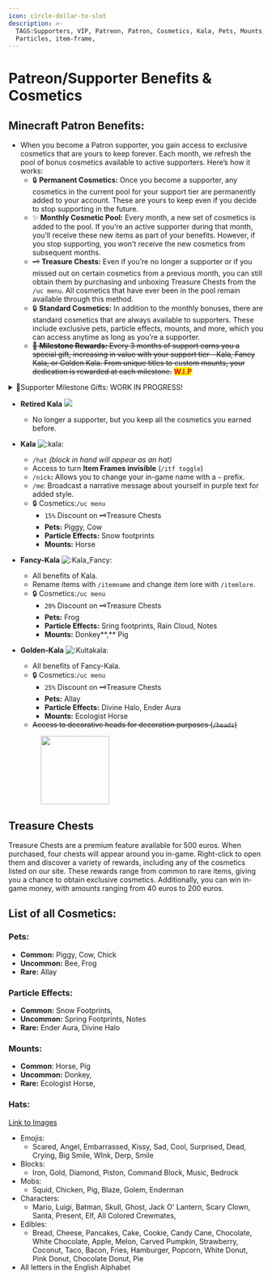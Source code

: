 ```yaml
---
icon: circle-dollar-to-slot
description: >-
  TAGS:Supporters, VIP, Patreon, Patron, Cosmetics, Kala, Pets, Mounts,
  Particles, item-frame,
---
```


# Patreon/Supporter Benefits & Cosmetics

## **Minecraft Patron Benefits:**

* When you become a Patron supporter, you gain access to exclusive cosmetics that are yours to keep forever. Each month, we refresh the pool of bonus cosmetics available to active supporters. Here’s how it works:
  * 🔒 **Permanent Cosmetics:** Once you become a supporter, any cosmetics in the current pool for your support tier are permanently added to your account. These are yours to keep even if you decide to stop supporting in the future.
  * ✨ **Monthly Cosmetic Pool:** Every month, a new set of cosmetics is added to the pool. If you’re an active supporter during that month, you’ll receive these new items as part of your benefits. However, if you stop supporting, you won’t receive the new cosmetics from subsequent months.
  * 🗝️ **Treasure Chests:** Even if you’re no longer a supporter or if you missed out on certain cosmetics from a previous month, you can still obtain them by purchasing and unboxing Treasure Chests from the `/uc menu`. All cosmetics that have ever been in the pool remain available through this method.
  * 🔒 **Standard Cosmetics:** In addition to the monthly bonuses, there are standard cosmetics that are always available to supporters. These include exclusive pets, particle effects, mounts, and more, which you can access anytime as long as you’re a supporter.
  * ~~🎁 **Milestone Rewards:** Every 3 months of support earns you a special gift, increasing in value with your support tier—Kala, Fancy Kala, or Golden Kala. From unique titles to custom mounts, your dedication is rewarded at each milestone.~~  <mark style="color:red;">**W.I.P**</mark>

<details>

<summary>🎁Supporter Milestone Gifts: WORK IN PROGRESS!</summary>

As a token of our appreciation for your ongoing support, we’ve introduced a special milestone rewards program for all Patrons. The longer you support, the more exclusive and personalized the rewards become. Here's how it works:

**How It Works:**

* **Every 3 Months:** You’ll receive a unique gift that grows in value and rarity with each milestone you reach. These rewards are designed to enhance your gameplay experience and reflect your dedication to our community.
* **Tier-Based Rewards:** The gifts you receive are influenced by your supporter tier—Kala, Fancy Kala, or Golden Kala—with higher tiers unlocking even more exclusive rewards.

**Milestone Rewards:**

* **3 Months:**
  * **In-Game Title:** Unlock a custom title exclusive to your support tier.
  * **Cosmetics:** Receive rare cosmetics that are permanently added to your account.
* **6 Months:**
  * **Custom Emoticon:** Gain access to a unique emoticon to use in chat.
  * **Custom Pet:** Receive a personalized pet exclusive to your support tier.
* **9 Months:**
  * **Voting Power:** Gain additional voting power in server updates and balancing decisions.
  * **Personalized Armor/Weapon:** Collaborate with the team to design a unique piece of armor or weapon.
* **12 Months:**
  * **Custom Mount:** Unlock a special mount with unique traits, based on your support tier.
  * **1/1 Unique Item:** Receive a one-of-a-kind item, exclusive to you, with special abilities.
* **15 Months:**
  * **Personalized Feature:** Design a unique feature on the server, such as a custom room or event.
  * **Custom Emblem:** Create a personalized emblem or banner for your town or base.
* **18 Months:**
  * **Ever-lasting Monument:** Have a custom monument built in your honor, immortalizing your contributions.
  * **Cosmetic Set:** Unlock a full set of rare cosmetics exclusive to your tier.
* **21 Months:**
  * **Event Design:** Collaborate with the team to design a server-wide event or challenge.
  * **Advanced Mount:** Upgrade your mount with additional features, such as flying abilities or unique designs.
* **24 Months and Beyond:**
  * **World Feature:** Design a custom world feature, such as a hidden dungeon or special biome.
  * **Legacy Artifact:** Receive a powerful, symbolic item named after you, recorded in the server's history.

</details>

* **Retired Kala** ![](../.gitbook/assets/RetiredKala.png)
  * No longer a supporter, but you keep all the cosmetics you earned before.
* **Kala** ![:kala:](https://cdn.discordapp.com/emojis/960537659846062210.webp?size=40\&quality=lossless)
  * `/hat` _(block in hand will appear as an hat)_
  * Access to turn **Item Frames invisible** (`/itf toggle`)
  * `/nick`**:** Allows you to change your in-game name with a `~` prefix.
  * `/me`: Broadcast a narrative message about yourself in purple text for added style.
  * 🔒 Cosmetics:`/uc menu`
    * `15%` Discount on 🗝️Treasure Chests
    * **Pets:** Piggy, Cow
    * **Particle Effects:** Snow footprints
    * **Mounts:** Horse
* **Fancy-Kala** ![:Kala\_Fancy:](https://cdn.discordapp.com/emojis/976579829950451802.webp?size=40\&quality=lossless)
  * All benefits of Kala.
  * Rename items with `/itemname` and change item lore with `/itemlore`.
  * 🔒 Cosmetics:`/uc menu`
    * `20%` Discount on 🗝️Treasure Chests
    * **Pets:** Frog
    * **Particle Effects:** Sring footprints, Rain Cloud, Notes
    * **Mounts:** Donkey**,** Pig
*   **Golden-Kala** ![:Kultakala:](https://cdn.discordapp.com/emojis/976582854890893322.webp?size=40\&quality=lossless)

    * All benefits of Fancy-Kala.
    * 🔒  Cosmetics:`/uc menu`
      * `25%` Discount on 🗝️Treasure Chests
      * **Pets:** Allay
      * **Particle Effects:** Divine Halo, Ender Aura
      * **Mounts:** Ecologist Horse
    * ~~Access to decorative heads for decoration purposes (`/heads`)~~

    <div align="left">

    <figure><img src="../.gitbook/assets/particles.gif" alt="" width="135"><figcaption></figcaption></figure>

    </div>

## Treasure Chests

Treasure Chests are a premium feature available for 500 euros. When purchased, four chests will appear around you in-game. Right-click to open them and discover a variety of rewards, including any of the cosmetics listed on our site. These rewards range from common to rare items, giving you a chance to obtain exclusive cosmetics. Additionally, you can win in-game money, with amounts ranging from 40 euros to 200 euros.

## List of all Cosmetics:

### Pets:

* **Common:** Piggy, Cow, Chick
* **Uncommon:** Bee, Frog
* **Rare:** Allay

### Particle Effects:

* **Common:** Snow Footprints,&#x20;
* **Uncommon:** Spring Footprints, Notes
* **Rare:** Ender Aura, Divine Halo

### Mounts:

* **Common**: Horse, Pig
* **Uncommon:** Donkey,
* **Rare:** Ecologist Horse,

### Hats:

[Link to Images](https://github.com/UltraCosmetics/UltraCosmetics/wiki/Hats)

* Emojis:
  * Scared, Angel, Embarrassed, Kissy, Sad, Cool, Surprised, Dead, Crying, Big Smile, WInk, Derp, Smile
* Blocks:
  * &#x20;Iron, Gold, Diamond, Piston, Command Block, Music, Bedrock
* Mobs:
  * Squid, Chicken, Pig, Blaze, Golem, Enderman
* Characters:
  * &#x20;Mario, Luigi, Batman, Skull, Ghost, Jack O' Lantern, Scary Clown, Santa, Present, Elf, All Colored Crewmates,&#x20;
* Edibles:
  * Bread, Cheese, Pancakes, Cake, Cookie, Candy Cane, Chocolate, White Chocolate, Apple, Melon, Carved Pumpkin, Strawberry, Coconut, Taco, Bacon, Fries, Hamburger, Popcorn, White Donut, Pink Donut, Chocolate Donut, Pie
* All letters in the English Alphabet



